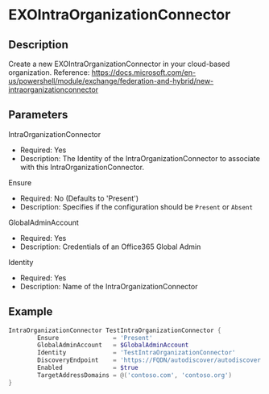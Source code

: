 # EXOIntraOrganizationConnector

## Description

Create a new EXOIntraOrganizationConnector in your cloud-based organization.
Reference: https://docs.microsoft.com/en-us/powershell/module/exchange/federation-and-hybrid/new-intraorganizationconnector

## Parameters

IntraOrganizationConnector

- Required: Yes
- Description: The Identity of the IntraOrganizationConnector
to associate with this IntraOrganizationConnector.

Ensure

- Required: No (Defaults to 'Present')
- Description: Specifies if the configuration should be `Present` or `Absent`

GlobalAdminAccount

- Required: Yes
- Description: Credentials of an Office365 Global Admin

Identity

- Required: Yes
- Description: Name of the IntraOrganizationConnector

## Example

```PowerShell
IntraOrganizationConnector TestIntraOrganizationConnector {
        Ensure               = 'Present'
        GlobalAdminAccount   = $GlobalAdminAccount
        Identity             = 'TestIntraOrganizationConnector'
        DiscoveryEndpoint    = 'https://FQDN/autodiscover/autodiscover.svc'
        Enabled              = $true
        TargetAddressDomains = @('contoso.com', 'contoso.org')
}
```
